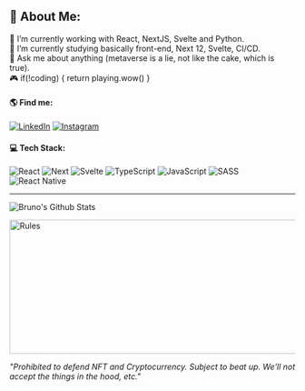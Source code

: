 ## 🤙 About Me:
🔭 I’m currently working with React, NextJS, Svelte and Python.<br>
🌱 I’m currently studying basically front-end, Next 12, Svelte, CI/CD.<br>
💬 Ask me about anything (metaverse is a lie, not like the cake, which is true).<br>
🎮 if(!coding) { return playing.wow() }

#### 🌎 Find me:
[![LinkedIn](https://img.shields.io/badge/LinkedIn-0077B5?style=for-the-badge&logo=linkedin&logoColor=white)][li] [![Instagram](https://img.shields.io/badge/Instagram-E4405F?style=for-the-badge&logo=instagram&logoColor=white)][ig]

#### 💻 Tech Stack:
![React](https://img.shields.io/badge/react-%2320232a.svg?style=for-the-badge&logo=react&logoColor=%2361DAFB)
![Next](https://img.shields.io/badge/next.js-000000?style=for-the-badge&logo=nextdotjs&logoColor=white)
![Svelte](https://img.shields.io/badge/Svelte-4A4A55?style=for-the-badge&logo=svelte&logoColor=FF3E00)
![TypeScript](https://img.shields.io/badge/typescript-%23007ACC.svg?style=for-the-badge&logo=typescript&logoColor=white)
![JavaScript](https://img.shields.io/badge/javascript-%23323330.svg?style=for-the-badge&logo=javascript&logoColor=%23F7DF1E)
![SASS](https://img.shields.io/badge/SASS-hotpink.svg?style=for-the-badge&logo=SASS&logoColor=white)
![React Native](https://img.shields.io/badge/react_native-%2320232a.svg?style=for-the-badge&logo=react&logoColor=%2361DAFB)

---
![Bruno's Github Stats](https://github-readme-stats.vercel.app/api/top-langs/?username=brunomistro&theme=shades-of-purple&hide_border=true&include_all_commits=false&count_private=false&layout=compact)

<img src="https://github.com/brunomistro/brunomistro/assets/34082572/a51dc07e-9bcd-4f12-9ff1-d2d3ec8e10e7" alt="Rules" width="587" height="236"/>

*"Prohibited to defend NFT and Cryptocurrency.
Subject to beat up.
We'll not accept the things in the hood, etc."*


[li]: https://linkedin.com/in/bruno-mistro
[ig]: https://instagram.com/mistrobruno
